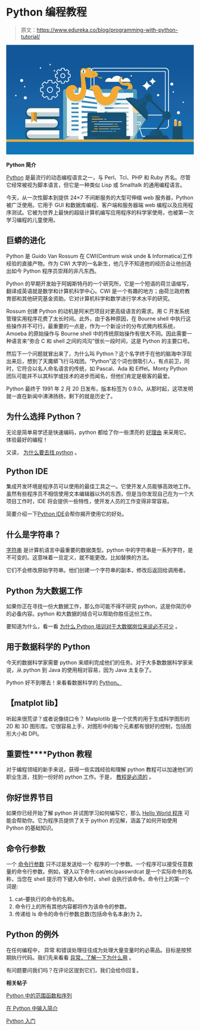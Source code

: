 # Python 编程教程

> 原文：<https://www.edureka.co/blog/programming-with-python-tutorial/>

[![Programming With Python Tutorials](img/f1cb4df40a15704adf116887a4155007.png "Programming With Python Tutorials")](https://cdn.edureka.co/blog/wp-content/uploads/2014/11/Programming-With-Python-Tutorials-01.png)

**Python 简介**

[Python](https://www.edureka.co/blog/free-webinar-on-python-for-big-data-analytics/) 是最流行的动态编程语言之一，与 Perl、Tcl、PHP 和 Ruby 齐名。尽管它经常被视为脚本语言，但它是一种类似 Lisp 或 Smalltalk 的通用编程语言。

今天，从一次性脚本到提供 24×7 不间断服务的大型可伸缩 web 服务器，Python 被广泛使用。它用于 GUI 和数据库编程、客户端和服务器端 web 编程以及应用程序测试。它被为世界上最快的超级计算机编写应用程序的科学家使用，也被第一次学习编程的儿童使用。

## **巨蟒的进化**

Python 是 Guido Van Rossum 在 CWI(Centrum wisk unde & Informatica)工作经验的直接产物。作为 CWI 大学的一名新生，他几乎不知道他的经历会让他创造出如今 Python 程序员崇拜的非凡东西。

Python 的早期开发始于阿姆斯特丹的一个研究所，它是一个短语的荷兰语缩写，翻译成英语就是数学和计算机科学中心。CWI 是一个有趣的地方；由荷兰政府教育部和其他研究基金资助。它对计算机科学和数学进行学术水平的研究。

Rossum 创建 Python 的动机是阿米巴项目对更高级语言的需求。用 C 开发系统管理实用程序花费了太长时间。此外，由于各种原因，在 Bourne shell 中执行这些操作并不可行。最重要的一点是，作为一个新设计的分布式微内核系统，Amoeba 的原始操作与 Bourne shell 中的传统原始操作有很大不同。因此需要一种语言来“弥合 C 和 shell 之间的鸿沟”很长一段时间，这是 Python 的主要口号。

然后下一个问题就冒出来了，为什么叫 Python？这个名字终于在他的脑海中浮现出来后，想到了天魔蟒飞行马戏团。“Python”这个词也很吸引人，有点前卫，同时，它符合以名人命名语言的传统，如 Pascal、Ada 和 Eiffel。Monty Python 团队可能并不以其科学或技术的进步而闻名，但他们肯定是极客的最爱。

Python 最终于 1991 年 2 月 20 日发布，版本标签为 0.9.0。从那时起，这项发明就一直在新闻中沸沸扬扬，剩下的就是历史了。

## **为什么选择 Python？**

无论是简单易学还是快速编码，python 都给了你一些漂亮的 [好理由](https://www.edureka.co/blog/3-compelling-to-choose-python/) 来采用它。体验最好的编程！

又读， [为什么要去找 python](https://www.edureka.co/blog/why-python/) 。

## **Python IDE**

集成开发环境是程序员可以使用的最佳工具之一。它使开发人员能够高效地工作。虽然有些程序员不相信使用文本编辑器以外的东西，但是当你发现自己在为一个大项目工作时，IDE 将会提供一些特性，使开发人员的工作变得非常容易。

简要介绍一下[Python IDE](https://www.edureka.co/blog/best-ide-for-python/)会帮你揭开使用它的好处。

## **什么是字符串？**

[字符串](https://www.edureka.co/blog/strings_in_python/) 是计算机语言中最重要的数据类型。python 中的字符串是一系列字符，是不可变的。这意味着一旦定义，就不能更改。比如替换的方法。

它们不会修改原始字符串。他们创建一个字符串的副本，修改后返回给调用者。

## **Python 为大数据工作**

如果你正在寻找一份大数据工作，那么你可能不得不研究 python，这是你简历中的必备内容。python 和大数据的结合可以帮助你胜任这份工作。

要知道为什么，看一看 [为什么 Python 培训对于大数据岗位来说必不可少](https://www.edureka.co/blog/why-python-training-is-essential-for-big-data-jobs/) 。

## **用于数据科学的 Python**

今天的数据科学家需要 python 来顺利完成他们的任务。对于大多数数据科学家来说，从 python 到 Java 的使用相对容易，因为 Java 太复杂了。

Python 好不到哪去！来看看数据科学的 [Python。](https://www.edureka.co/blog/python-for-data-science/)

## **【matplot lib】**

听起来很荒谬？或者说像绕口令？ Matplotlib 是一个优秀的用于生成科学图形的 2D 和 3D 图形库。它很容易上手，对图形中的每个元素都有很好的控制，包括图形大小和 DPI。

## **重要性****Python 教程**

对于编程领域的新手来说，获得一些实践经验和理解 python 教程可以加速他们的职业生涯，找到一份好的 python 工作。于是， [教程是必须的](https://www.edureka.co/blog/python-tutorial/) 。

## **你好世界节目**

如果你已经开始了解 python 并试图学习如何编写它，那么 [Hello World 程序](https://www.edureka.co/blog/python-101-hello-world-program/) 可能会帮助你。它为程序员提供了关于 python 的见解，涵盖了如何开始使用 Python 的基础知识。

## **命令行参数**

一个 [命令行参数](https://www.edureka.co/blog/command-line-arguments-in-python) 只不过是发送给一个 程序的一个参数。一个程序可以接受任意数量的命令行参数。例如，键入以下命令:cat/etc/passwrdcat 是一个实际命令的名称，当您在 shell 提示符下键入命令时，shell 会执行该命令。命令行上的第一个词是:

1.  cat–要执行的命令的名称。
2.  命令行上的所有其他内容都将作为该命令的参数。
3.  传递给 ls 命令的命令行参数总数(包括命令名本身)为 2。

## **Python 的例外**

在任何编程中， 异常 和错误处理往往成为处理大量变量时的必需品。目标是按预期执行代码。我们先来看看 [异常，了解一下为什么用](https://www.edureka.co/blog/exceptions-in-python/) 。

有问题要问我们吗？在评论区提到它们，我们会给你回复。

**相关帖子**

[Python 中的范围函数和序列](https://www.edureka.co/blog/understanding-range-function-and-sequences-in-python)

[在 Python 中输入简介](https://www.edureka.co/blog/input-in-python)

[Python 入门](https://www.edureka.co/python)